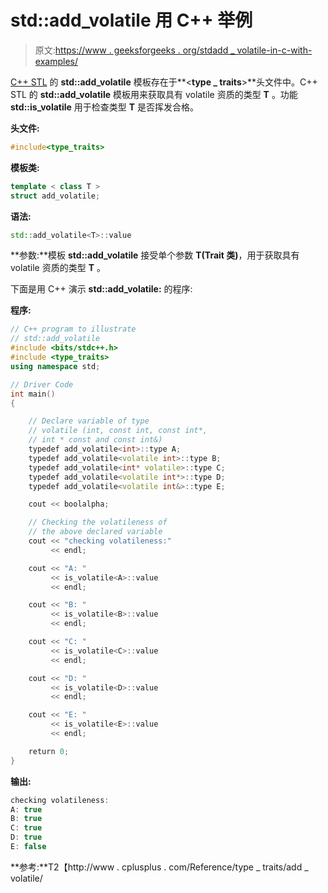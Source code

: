 # std::add_volatile 用 C++ 举例

> 原文:[https://www . geeksforgeeks . org/stdadd _ volatile-in-c-with-examples/](https://www.geeksforgeeks.org/stdadd_volatile-in-c-with-examples/)

[C++ STL](https://www.geeksforgeeks.org/the-c-standard-template-library-stl/) 的 **std::add_volatile** 模板存在于**<**type _ traits**>**头文件中。C++ STL 的 **std::add_volatile** 模板用来获取具有 volatile 资质的类型 **T** 。功能 **std::is_volatile** 用于检查类型 **T** 是否挥发合格。

**头文件:**

```cpp
#include<type_traits>

```

**模板类:**

```cpp
template < class T >
struct add_volatile;

```

**语法:**

```cpp
std::add_volatile<T>::value

```

**参数:**模板 **std::add_volatile** 接受单个参数 **T(Trait 类)**，用于获取具有 volatile 资质的类型 **T** 。

下面是用 C++ 演示 **std::add_volatile:** 的程序:

**程序:**

```cpp
// C++ program to illustrate
// std::add_volatile
#include <bits/stdc++.h>
#include <type_traits>
using namespace std;

// Driver Code
int main()
{

    // Declare variable of type
    // volatile (int, const int, const int*,
    // int * const and const int&)
    typedef add_volatile<int>::type A;
    typedef add_volatile<volatile int>::type B;
    typedef add_volatile<int* volatile>::type C;
    typedef add_volatile<volatile int*>::type D;
    typedef add_volatile<volatile int&>::type E;

    cout << boolalpha;

    // Checking the volatileness of
    // the above declared variable
    cout << "checking volatileness:"
         << endl;

    cout << "A: "
         << is_volatile<A>::value
         << endl;

    cout << "B: "
         << is_volatile<B>::value
         << endl;

    cout << "C: "
         << is_volatile<C>::value
         << endl;

    cout << "D: "
         << is_volatile<D>::value
         << endl;

    cout << "E: "
         << is_volatile<E>::value
         << endl;

    return 0;
}
```

**输出:**

```cpp
checking volatileness:
A: true
B: true
C: true
D: true
E: false

```

**参考:**T2【http://www . cplusplus . com/Reference/type _ traits/add _ volatile/